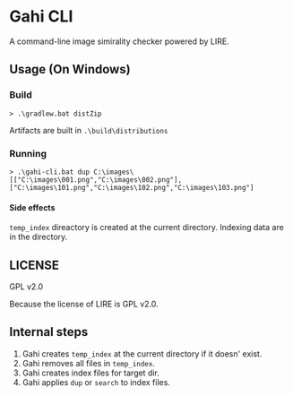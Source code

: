 # Gahi CLI

A command-line image simirality checker powered by LIRE.

## Usage (On Windows)

### Build

```
> .\gradlew.bat distZip
```

Artifacts are built in `.\build\distributions`

### Running

```
> .\gahi-cli.bat dup C:\images\
[["C:\images\001.png","C:\images\002.png"],["C:\images\101.png","C:\images\102.png","C:\images\103.png"]
```

#### Side effects

`temp_index` direactory is created at the current directory. Indexing data are in the directory.

## LICENSE

GPL v2.0

Because the license of LIRE is GPL v2.0.

## Internal steps

1. Gahi creates `temp_index` at the current directory if it doesn' exist.
2. Gahi removes all files in `temp_index`.
3. Gahi creates index files for target dir.
4. Gahi applies `dup` or `search` to index files.